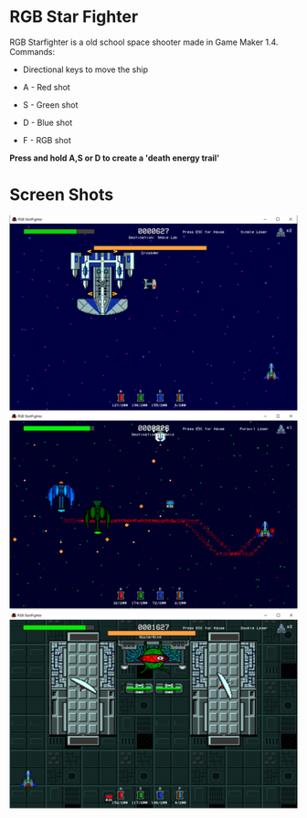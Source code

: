 # RGB Star Fighter

RGB Starfighter is a old school space shooter made in Game Maker 1.4.
Commands:

 - Directional keys to move the ship

 - A - Red shot
 - S - Green shot
 - D - Blue shot
 -  F - RGB shot

**Press and hold A,S or D to create a 'death energy trail'**

# Screen Shots
![](./img1.png)
![](./img2.png)
![](./img3.png)
